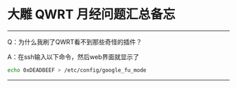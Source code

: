 # 大雕 QWRT 月经问题汇总备忘

---
Q：为什么我刷了QWRT看不到那些奇怪的插件？

A：在ssh输入以下命令，然后web界面就显示了
```bash
echo 0xDEADBEEF > /etc/config/google_fu_mode
```
---
